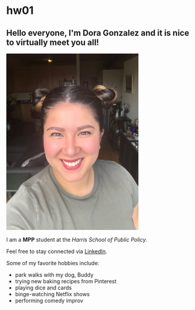 # hw01

## Hello everyone, I'm **Dora Gonzalez** and it is nice to virtually meet you all! ##

<img src= "https://github.com/Dora-MG/hw01/blob/master/space%20buns%20.jpg?raw=true" width="350"> 

I am a **MPP** student at the *Harris School of Public Policy*. 

Feel free to stay connected via [LinkedIn](https://www.linkedin.com/in/doragonzalez/). 

Some of my favorite hobbies include: 

*   park walks with my dog, Buddy
*   trying new baking recipes from Pinterest 
*   playing dice and cards 
*   binge-watching Netflix shows 
*   performing comedy improv



